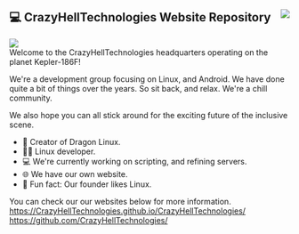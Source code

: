 ## 💻 CrazyHellTechnologies Website Repository <img align="right" src="https://komarev.com/ghpvc/?username=FREEDOM-HQ" /></br>
<img align="center" src="https://CrazyHellTechnologies.github.io/CrazyHellTechnologies/tenor.gif" /></br>
Welcome to the CrazyHellTechnologies headquarters operating on the planet Kepler-186F!

We're a development group focusing on Linux, and Android. We have done quite a bit of things over the years. So sit back, and relax. We're a chill community.

We also hope you can all stick around for the exciting future of the inclusive scene.

- 🐉 Creator of Dragon Linux.
- 🧑‍💻 Linux developer.
- 💻 We're currently working on scripting, and refining servers.
- 🌐 We have our own website.
- 🐧 Fun fact: Our founder likes Linux.

You can check our our websites below for more information.<br>
https://CrazyHellTechnologies.github.io/CrazyHellTechnologies/<br>
https://github.com/CrazyHellTechnologies/
